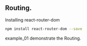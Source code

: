 ## Routing.

Installing react-router-dom
````sh
npm install react-router-dom --save
````

example_01 demonstrate the Routing.